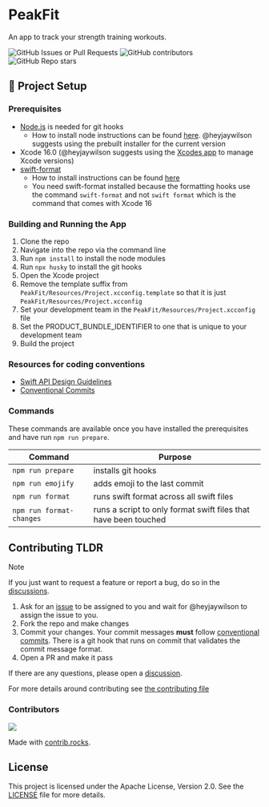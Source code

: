 # PeakFit

An app to track your strength training workouts.

![GitHub Issues or Pull Requests](https://img.shields.io/github/issues/heyjaywilson/peakfit) ![GitHub contributors](https://img.shields.io/github/contributors/heyjaywilson/peakfit) ![GitHub Repo stars](https://img.shields.io/github/stars/heyjaywilson/peakfit)


## :hammer: Project Setup

### Prerequisites

- [Node.js](https://nodejs.org) is needed for git hooks
    - How to install node instructions can be found [here](https://nodejs.org/en/learn/getting-started/how-to-install-nodejs). @heyjaywilson suggests using the prebuilt installer for the current version
- Xcode 16.0 (@heyjaywilson suggests using the [Xcodes app](https://github.com/XcodesOrg/XcodesApp) to manage Xcode versions)
- [swift-format](https://github.com/apple/swift-format#getting-swift-format)
    - How to install instructions can be found [here](https://github.com/swiftlang/swift-format#installing-via-homebrew)
    - You need swift-format installed because the formatting hooks use the command `swift-format` and not `swift format` which is the command that comes with Xcode 16

### Building and Running the App

1. Clone the repo
2. Navigate into the repo via the command line
3. Run `npm install` to install the node modules
4. Run `npx husky` to install the git hooks
5. Open the Xcode project 
5. Remove the template suffix from `PeakFit/Resources/Project.xcconfig.template` so that it is just `PeakFit/Resources/Project.xcconfig`
6. Set your development team in the `PeakFit/Resources/Project.xcconfig` file
7. Set the PRODUCT_BUNDLE_IDENTIFIER to one that is unique to your development team
8. Build the project

### Resources for coding conventions

- [Swift API Design Guidelines](https://swift.org/documentation/api-design-guidelines/)
- [Conventional Commits](https://www.conventionalcommits.org/en/v1.0.0/)

### Commands

These commands are available once you have installed the prerequisites and have run `npm run prepare`.

| Command | Purpose |
| --- | --- |
| `npm run prepare` | installs git hooks |
| `npm run emojify` | adds emoji to the last commit |
| `npm run format` | runs swift format across all swift files |
| `npm run format-changes` | runs a script to only format swift files that have been touched |

## Contributing TLDR

> [!NOTE]
> If you just want to request a feature or report a bug, do so in the [discussions](https://github.com/heyjaywilson/peakfit/discussions/new).

1. Ask for an [issue](https://github.com/heyjaywilson/peakfit/issues) to be assigned to you and wait for @heyjaywilson to assign the issue to you.
2. Fork the repo and make changes
3. Commit your changes. Your commit messages **must** follow [conventional commits](https://www.conventionalcommits.org/en/v1.0.0/). There is a git hook that runs on commit that validates the commit message format.
4. Open a PR and make it pass

If there are any questions, please open a [discussion](https://github.com/heyjaywilson/peakfit/discussions/new).

For more details around contributing see [the contributing file](https://github.com/heyjaywilson/peakfit/blob/main/.github/CONTRIBUTING.MD)


### Contributors

<a href="https://github.com/heyjaywilson/peakfit/graphs/contributors">
  <img src="https://contrib.rocks/image?repo=heyjaywilson/peakfit" />
</a>

Made with [contrib.rocks](https://contrib.rocks).

## License

This project is licensed under the Apache License, Version 2.0. See the [LICENSE](./LICENSE) file for more details.
